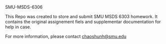 SMU-MSDS-6306

This Repo was created to store and submit SMU MSDS 6303 homework. It contains the original
assignement fiels and supplementar documentation for help in case.

For more information, please contact chaoshunh@smu.edu


